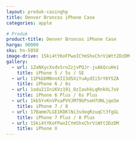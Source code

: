 ```yaml
---
layout: produk-casinghp
title: Denver Broncos iPhone Case
categories: apple

# Produk
product-title: Denver Broncos iPhone Case
harga: 90000
sku: hn-5050
image-drive: 1Ski4tYKoFPwoICYmShxChrViWtt2DzDM
gallery:
  - url: 1ZaNXycXsdvSroZzjvPQJr-juAkQcuHe1
    title: iPhone 5 / 5s / SE
  - url: 11PkbbM0nnXII3d5XiYuAydIi5rY6YSZA
    title: iPhone 6 / 6s
  - url: 1odu21IniKVz191_OzIauhkLqRnkhL7oV
    title: iPhone 6 Plus / 6s Plus
  - url: 1kb5YvKnVPxaPVVJM79bPseH7UNLjqeSm
    title: iPhone 7 / 8
  - url: 17Bamm7LGE1KDKlNi3sdoqRzuqCt3fgGL
    title: iPhone 7 Plus / 8 Plus
  - url: 1Ski4tYKoFPwoICYmShxChrViWtt2DzDM
    title: iPhone X
---
```


